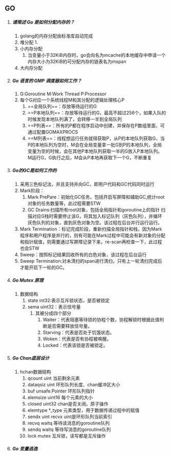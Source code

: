## GO
1. ##### 请简述 Go 是如何分配内存的？
   1. golang的内存分配由标准库自动完成
   2. 堆分配
      1. 
   3. 小内存分配
      1. 当变量小于32KiB内存时，go会向名为mcache的本地缓存中申请一个内存大小为32KiB的可分配内存的链表名为mspan
   4. 大内存分配
2. ##### Go 语言的 GMP 调度器如何工作？
   1. G:Goroutine M:Work Thread P:Processor
   2. 每个G对应一个系统线程M和其分配的逻辑处理核心P
      1. ==全局队列==：存放等待运行的G
      2. ==P本地队列==：存放等待运行的G，最高不超过256个，如果入队的时候发现本地队列满了，会转移一半到全局队列
      3. ==P列表==：所有的P都在程序启动中创建，并保存在P数组里面，可通过配置GOMAXPROCS 
      4. ==M列表==：线程想运行任务就得获取P，从P的本地队列获取G，当P的本地队列为空时，M会在全局变量拿一批G到P的本地队列，全局变量为空的时候，会在其他P本地队列获取一半的G放入P本地队列。M运行G，G执行之后，M会从P本地再获取下一个G，不断重复
3. ##### Go的GC是如何工作的
   1. 采用三色标记法，并且支持并向GC，即用户代码和GC代码同时运行
   2. Mark阶段：
      1. Mark PrePare：初始化GC任务，包括开启写屏障和辅助GC,统计root对象的任务数量等，此过程需要STW
      2. GC Drains:扫描所有root对象，包括全局指针和goroutine上的指针 扫描对应G栈时需要停止该G，将其加入标记队列（灰色队列），并循环灰色队列的对象，直到灰色对象为空。该过程在后台并行运行运行。
   3. Mark Termination：标记完成阶段，重新扫描全局指针和栈，因为Mark程序和用户程序是并行的，则有可能在Mark过程中可能会有新对象的分配和指针赋值，则需要通过写屏障记录下来，re-scan再检查一下，此过程也会STW
   4. Sweep：按照标记结果回收所有的白色对象，该过程在后台运行
   5. Sweep Termination:对未清扫的span进行清扫，只有上一轮清扫完成后才能开启下一轮的GC。
4. ##### Go Mutex 原理
   1. 数据结构
      1. state int32:表示互斥锁状态，是否被锁定
      2. sema uint32：表示信号量
         1. 其被分成四个部分
            1. Waiter：代表阻塞等待锁的协程个数，协程解锁时根据此值判断是否需要释放信号量。
            2. Starving：代表是否处于饥饿状态。
            3. Woken：代表是否有协程被唤醒。
            4. Locked：代表该锁是否被锁定。
5. ##### Go Chan底层设计
   1. hchan数据结构
      1. qcount uint 当前剩余元素
      2. dataqsiz uint 环形队列长度、chan缓冲区大小
      3. buf unsafe.Pointer 环形队列指针
      4. elemsize uint16 每个元素的大小
      5. closed uint32 chan是否关闭。原子操作
      6. elemtype *_type 元素类型，用于数据传递过程中的赋值
      7. sendx uint recvx uint是环形队列当前索引
      8. recvq waitq 等待读消息的goroutine队列
      9. sendq waitq 等待写消息的goroutine队列
      10. lock mutex 互斥锁，读写都是互斥操作
6. ##### Go 变量逃逸